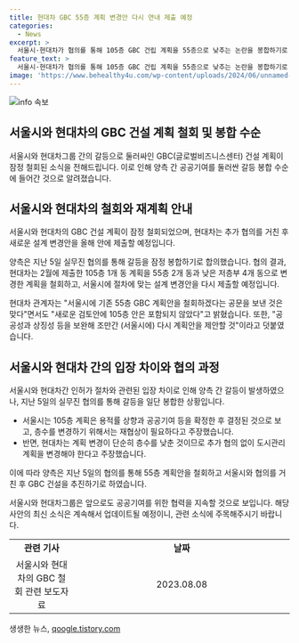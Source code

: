 ```yaml
---
title: 현대차 GBC 55층 계획 변경안 다시 연내 제출 예정
categories:
  - News
excerpt: >
  서울시·현대차가 협의를 통해 105층 GBC 건립 계획을 55층으로 낮추는 논란을 봉합하기로 합의했다. 현대차는 설계 변경안을 철회하고 서울시와 협의를 통해 GBC 건설을 추진할 계획이다. 서울시는 재협상을 요청했으며, 양측은 협의를 통해 갈등을 잠정 봉합하기로 결정했다. 현대차는 새로운 계획안을 제출하여 공공성과 상징성을 보완할 예정이다.
feature_text: >
  서울시·현대차가 협의를 통해 105층 GBC 건립 계획을 55층으로 낮추는 논란을 봉합하기로 합의했다. 현대차는 설계 변경안을 철회하고 서울시와 협의를 통해 GBC 건설을 추진할 계획이다. 서울시는 재협상을 요청했으며, 양측은 협의를 통해 갈등을 잠정 봉합하기로 결정했다. 현대차는 새로운 계획안을 제출하여 공공성과 상징성을 보완할 예정이다.
image: 'https://www.behealthy4u.com/wp-content/uploads/2024/06/unnamed-file.png'
---
```


<p><img src="https://www.behealthy4u.com/wp-content/uploads/2024/06/unnamed-file.png" alt="info 속보" /></p>

<h2 data-ke-size="size26">서울시와 현대차의 GBC 건설 계획 철회 및 봉합 수순</h2>

<p data-ke-size="size16"></p>

<p>서울시와 현대차그룹 간의 갈등으로 둘러싸인 GBC(글로벌비즈니스센터) 건설 계획이 잠정 철회된 소식을 전해드립니다. 이로 인해 양측 간 공공기여를 둘러싼 갈등 봉합 수순에 들어간 것으로 알려졌습니다.</p>

<h2 data-ke-size="size24">서울시와 현대차의 철회와 재계획 안내</h2>

<p data-ke-size="size16">서울시와 현대차의 GBC 건설 계획이 잠정 철회되었으며, 현대차는 추가 협의를 거친 후 새로운 설계 변경안을 올해 안에 제출할 예정입니다.</p>

<p>양측은 지난 5일 실무진 협의를 통해 갈등을 잠정 봉합하기로 합의했습니다. 협의 결과, 현대차는 2월에 제출한 105층 1개 동 계획을 55층 2개 동과 낮은 저층부 4개 동으로 변경한 계획을 철회하고, 서울시에 절차에 맞는 설계 변경안을 다시 제출할 예정입니다.</p>

<p>현대차 관계자는 "서울시에 기존 55층 GBC 계획안을 철회하겠다는 공문을 보낸 것은 맞다"면서도 "새로운 검토안에 105층 안은 포함되지 않았다"고 밝혔습니다. 또한, "공공성과 상징성 등을 보완해 조만간 (서울시에) 다시 계획안을 제안할 것"이라고 덧붙였습니다. </p>

<h2 data-ke-size="size24">서울시와 현대차 간의 입장 차이와 협의 과정</h2>

<p data-ke-size="size16">서울시와 현대차간 인허가 절차와 관련된 입장 차이로 인해 양측 간 갈등이 발생하였으나, 지난 5일의 실무진 협의를 통해 갈등을 일단 봉합한 상황입니다.</p>

<ul>
  <li>서울시는 105층 계획은 용적률 상향과 공공기여 등을 확정한 후 결정된 것으로 보고, 층수를 변경하기 위해서는 재협상이 필요하다고 주장했습니다.</li>
  <li>반면, 현대차는 계획 변경이 단순히 층수를 낮춘 것이므로 추가 협의 없이 도시관리계획을 변경해야 한다고 주장했습니다.</li>
</ul>

<p>이에 따라 양측은 지난 5일의 협의를 통해 55층 계획안을 철회하고 서울시와 협의를 거친 후 GBC 건설을 추진하기로 하였습니다.</p>

<p>서울시와 현대차그룹은 앞으로도 공공기여를 위한 협력을 지속할 것으로 보입니다. 해당 사안의 최신 소식은 계속해서 업데이트될 예정이니, 관련 소식에 주목해주시기 바랍니다.</p>

<table>
  <colgroup>
    <col style="width: 169px;">
    <col style="width: 613px;">
  </colgroup>
  <tbody>
    <tr>
      <td style="text-align: center; height: 17px;"><b>관련 기사</b></td>
      <td style="text-align: center; height: 17px;"><b>날짜</b></td>
    </tr>
    <tr>
      <td style="text-align: center; height: 17px;">서울시와 현대차의 GBC 철회 관련 보도자료</td>
      <td style="text-align: center; height: 17px;">2023.08.08</td>
    </tr>
  </tbody>
</table>

<p data-ke-size="size16"></p>
생생한 뉴스, <a href="https://qoogle.tistory.com" rel="dofollow">qoogle.tistory.com</a>


